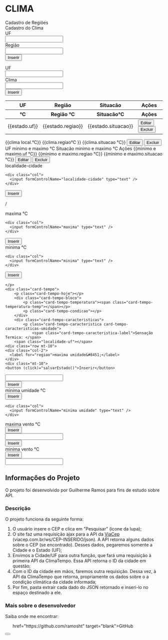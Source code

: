 # CLIMA
<div id="app"></div>

<div class="title">Cadastro de Regiões</div>
<div class="title">Cadastro do Clima</div>

<form [formGroup]="estadoForm">

  <div class="row mt-10">
    <div class="col-2">
      <label for="uf">UF</label>
    </div>
    <div class="col">
      <input formControlName="uf" type="select" />
    </div>
  </div>

  <div class="row mt-10">
    <div class="col-2">
      <label for="regiao">Região</label>
    </div>
    <div class="col">
      <input formControlName="regiao" type="text" />
    </div>
  </div>

  <div class="mt-10">
    <button (click)="salvarEstado()">Inserir</button>
  </div>
</form>
  <label for="uf">UF</label>
    </div>
    <div class="col">
      <input formControlName="uf" type="select" />
    </div>
  </div>
<div class="row mt-10">
    <div class="col-2">
      <label for="regiao">Clima</label>
    </div>
    <div class="col">
      <input formControlName="regiao" type="text" />
    </div>
  </div>


  <div class="mt-10">
    <button (click)="salvarEstado()">Inserir</button>
  </div>
</form>

<table class="table">
  <thead>
    <tr>
      <th>UF</th>
      <th>Região</th>
      <th>Situacão</th>
      <th class="text-center">Ações</th>
    </tr>
  </thead>
  <tbody>
    <tr *ngFor="let estado of estados">
  <th> &#8451</th>
  <th>Região &#8451</th>
  <th>Situacão&#8451</th>
  <th class="text-center">Ações</th>
</tr>
</thead>
<tbody>
    <tr *ngFor="let estado of estados">
      <td>{{estado.uf}}</td>
      <td>{{estado.regiao}}</td>
      <td>{{estado.situacao}}</td>
      <td class="text-center">
        <button>Editar</button>
        <button (click)="excluirEstado(estado)">Excluir</button>
      </td>
    </tr>
  </tbody>
</table>

  <td>{{clima local.&#8451;}}</td>
  
  <td>{{clima.regiao&#8451; }}</td>
  <td>{{clima.situacao &#8451;}}</td>
  <td class="text-center">
    <button>Editar</button>
    <button (click)="excluirEstado(estado)">Excluir</button>
  </td>
  </tr>
</tbody>
</table>
  <tbody>
<th>UF</th>
      <th>minimo e maximo &#8451;</th>
      <th>Situacão minimo e maximo &#8451;</th>
      <th class="text-center">Ações</th>
    </tr>
  </thead>
  <tbody>
    <tr *ngFor="let estado of estados">
      <td>{{minimo e maximo.uf &#8451;}}</td>
      <td>{{minimo e maximo.regiao &#8451;}}</td>
      <td>{{minimo e maximo.situacao &#8451;}}</td>
      <td class="text-center">
        <button>Editar</button>
        <button (click)="excluirminimoemaximo(estado)">Excluir</button>
      </td>
    </tr>
  </tbody>
  <div class="row mt-10">
    <div class="col-2">
      <label for="regiao">localidade-cidade</label>
    </div>
    
    <div class="col">
      <input formControlName="localidade-cidade" type="text" />
    </div>
  </div>


  <div class="mt-10">
    <button (click)="salvarEstado()">Inserir</button>
    
    
  </div>
</form>
<div class="previsao">
	<p class="localidade">
		<span class="localidade-cidade"></span>
		/
		<span class="localidade-uf"></span>
    <div class="row mt-10">
    <div class="col-2">
      <label for="regiao">maxima &#8451;</label>
    </div>
    
    <div class="col">
      <input formControlName="maxima" type="text" />
    </div>
  </div>


  <div class="mt-10">
    <button (click)="salvarEstado()">Inserir</button>
    
    
  </div>
</form>
<div class="row mt-10">
    <div class="col-2">
      <label for="regiao">minima &#8451;</label>
    </div>
    
    <div class="col">
      <input formControlName="minima" type="text" />
    </div>
  </div>


  <div class="mt-10">
    <button (click)="salvarEstado()">Inserir</button>
    
    
  </div>
</form>
    
	</p>
	<div class="card-tempo">
		<p class="card-tempo-hoje"></p>
		<div class="card-tempo-bloco">
			<p class="card-tempo-temperatura"><span class="card-tempo-temperatura-temp"></span></p>
			<p class="card-tempo-condicao"></p>
		</div>
		<div class="card-tempo-caracteristicas">
			<p class="card-tempo-caracteristica card-tempo-caracteristicas-umidade">
				<span class="card-tempo-caracteristica-label">Sensação Termica: </span>
        <span class="localidade-uf"></span>
    <div class="row mt-10">
    <div class="col-2">
      <label for="regiao">maxima umidade&#8451;</label>
    </div>
    <div class="mt-10">
    <button (click)="salvarEstado()">Inserir</button>
      
     
    
  </div>
    <div class="col">
      <input formControlName="maxima umidade" type="text" />
    </div>
  </div>


  <div class="mt-10">
    <button (click)="salvarEstado()">Inserir</button>
    
    
  </div>
</form>
<div class="row mt-10">
    <div class="col-2">
      <label for="regiao">minima umidade &#8451;</label>
    </div>
    <div class="mt-10">
    <button (click)="salvarEstado()">Inserir</button>
    
    
  </div>
    
    <div class="col">
      <input formControlName="minima umidade" type="text" />
    </div>
  </div>
  <span class="localidade-uf"></span>
    <div class="row mt-10">
    <div class="col-2">
      <label for="regiao">maxima vento &#8451;</label>
    </div>
    <div class="mt-10">
    <button (click)="salvarEstado()">Inserir</button>
    
    
  </div>
    <div class="col">
      <input formControlName="maxima" type="text" />
    </div>
  </div>


  <div class="mt-10">
    <button (click)="salvarEstado()">Inserir</button>
    
    
  </div>
</form>
<div class="row mt-10">
    <div class="col-2">
      <label for="regiao">minima vento &#8451;</label>
    </div>
    <div class="mt-10">
    <button (click)="salvarEstado()">Inserir</button>
    
    
  </div>
    <div class="col">
      <input formControlName="minima" type="text" />
    </div>
  </div>
      
				
<div class="informacoes-projeto">
	<div class="informacoes-painel">
		<h2 class="informacoes-painel-titulo">Informações do Projeto</h2>
		<p class="informacoes-painel-descricao">O projeto foi desenvolvido por Guilherme Ramos para fins de estudo sobre API.</p>
		<h3 class="informacoes-painel-subtitulo">Descrição</h3>
		<p class="informacoes-painel-paragrafo">O projeto funciona da seguinte forma:</p>
		<ol class="informacoes-painel-lista informacoes-painel-passos-projeto">
			<li class="painel-lista-item informacoes-painel-passos-item">O usuário insere o CEP e clica em "Pesquisar" (ícone da lupa);</li>
			<li class="painel-lista-item informacoes-painel-passos-item">O site faz uma requisição ajax para a API da <a href="https://viacep.com.br/" b="blank">ViaCep</a> (viacep.com.br/ws/CEP-INSERIDO/json). A API retorna alguns dados sobre o CEP (se encontrado). Desses dados, pegaremos somente a Cidade e o Estado (UF);</li>
			<li class="painel-lista-item informacoes-painel-passos-item">Envimos a Cidade/UF para outra função, que fará uma requisição à primeira API da ClimaTempo. Essa API retorna o ID da cidade em questão;</li>
			<li class="painel-lista-item informacoes-painel-passos-item">Com o ID da cidade em mãos, faremos outra requisição. Dessa vez, à API da ClimaTempo que retorna, propriamente os dados sobre o a condição climática da cidade informada;</li>
			<li class="painel-lista-item informacoes-painel-passos-item">Por fim, pasta extrair cada dado do JSON retornado e inseri-lo no espaço destinado a ele.</li>
		</ol>
		<h3 class="informacoes-painel-subtitulo">Mais sobre o desenvolvedor</h3>
		<p class="informacoes-painel-paragrafo">Saiba onde me encontrar:</p>
		<ul class="informacoes-painel-lista informacoes-painel-desenvolvedor">
			href="https://github.com/ramosht" target="blank">GitHub</a></li>
			</div>
	<button class="informacoes-btn">
		<i class="fas fa-info"></i>
	</button>
</div>
